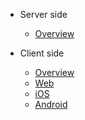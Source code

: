 - Server side

	- [Overview](server_overview.md)

- Client side
	
	- [Overview](client_overview.md)
	- [Web](web.md)
	- [iOS](ios.md)
	- [Android](android.md)